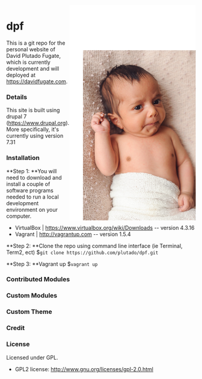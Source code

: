 <img alt="hayaan fugate" src="/docs/hayaan-smirk.jpg" align="right">

dpf
===
This is a git repo for the personal website of David Plutado Fugate, which is currently development and will deployed at https://davidfugate.com.


### Details
This site is built using drupal 7 (https://www.drupal.org).  More specifically, it's currently using version 7.31


### Installation
**Step 1: **You will need to download and install a couple of software programs needed to run a local development environment on your computer.
- VirtualBox | https://www.virtualbox.org/wiki/Downloads -- version 4.3.16
- Vagrant | http://vagrantup.com -- version 1.5.4

**Step 2: **Clone the repo using command line interface (ie Terminal, Term2, ect)
$`git clone https://github.com/plutado/dpf.git`

**Step 3: **Vagrant up
$`vagrant up`


### Contributed Modules


### Custom Modules


### Custom Theme


### Credit


### License

Licensed under GPL.

- GPL2 license: http://www.gnu.org/licenses/gpl-2.0.html
